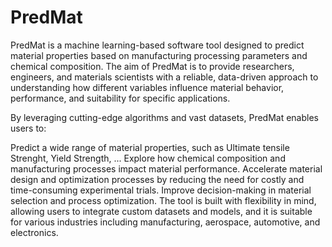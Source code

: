 # PredMat
PredMat is a machine learning-based software tool designed to predict material properties based on manufacturing processing parameters and chemical composition. 
The aim of PredMat is to provide researchers, engineers, and materials scientists with a reliable, data-driven approach to understanding how different variables influence material behavior, performance, and suitability for specific applications.

By leveraging cutting-edge algorithms and vast datasets, PredMat enables users to:

Predict a wide range of material properties, such as Ultimate tensile Strenght, Yield Strength, ...
Explore how chemical composition and manufacturing processes impact material performance.
Accelerate material design and optimization processes by reducing the need for costly and time-consuming experimental trials.
Improve decision-making in material selection and process optimization.
The tool is built with flexibility in mind, allowing users to integrate custom datasets and models, and it is suitable for various industries including manufacturing, aerospace, automotive, and electronics.
